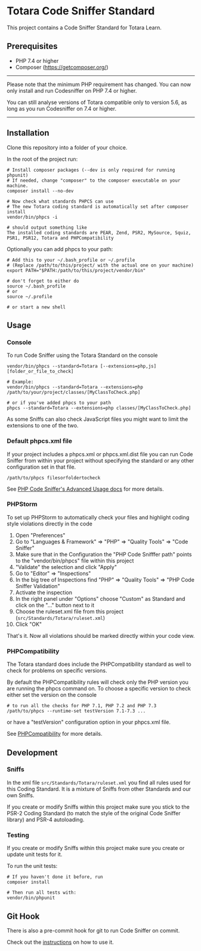 # Totara Code Sniffer Standard

This project contains a Code Sniffer Standard for Totara Learn.

## Prerequisites

 * PHP 7.4 or higher
 * Composer (https://getcomposer.org/)

***
Please note that the minimum PHP requirement has changed. You can now only install and run Codesniffer on PHP 7.4 or higher.

You can still analyse versions of Totara compatible only to version 5.6, as long as you run Codesniffer on 7.4 or higher.
***

## Installation

Clone this repository into a folder of your choice. 

In the root of the project run:
 
```
# Install composer packages (--dev is only required for running phpunit)
# If needed, change "composer" to the composer executable on your machine.
composer install --no-dev

# Now check what standards PHPCS can use
# The new Totara coding standard is automatically set after composer install
vendor/bin/phpcs -i

# should output something like
The installed coding standards are PEAR, Zend, PSR2, MySource, Squiz, PSR1, PSR12, Totara and PHPCompatibility
```
 
Optionally you can add phpcs to your path:

```
# Add this to your ~/.bash_profile or ~/.profile
# (Replace /path/to/this/project/ with the actual one on your machine)
export PATH="$PATH:/path/to/this/project/vendor/bin"

# don't forget to either do
source ~/.bash_profile
# or 
source ~/.profile

# or start a new shell
```

## Usage

### Console

To run Code Sniffer using the Totara Standard on the console 

```
vendor/bin/phpcs --standard=Totara [--extensions=php,js] [folder_or_file_to_check]

# Example:
vendor/bin/phpcs --standard=Totara --extensions=php /path/to/your/project/classes/[MyClassToCheck.php]

# or if you've added phpcs to your path
phpcs --standard=Totara --extensions=php classes/[MyClassToCheck.php]
```

As some Sniffs can also check JavaScript files you might want to limit the extensions to one of the two.

### Default phpcs.xml file

If your project includes a phpcs.xml or phpcs.xml.dist file you can run Code Sniffer from within your project without specifying the standard or any other configuration set in that file.

```
/path/to/phpcs filesorfoldertocheck
```

See [PHP Code Sniffer's Advanced Usage docs](https://github.com/PHPCSStandards/PHP_CodeSniffer/wiki/Advanced-Usage#using-a-default-configuration-file) for more details.

### PHPStorm

To set up PHPStorm to automatically check your files and highlight coding style violations directly in the code 

 1. Open "Preferences"
 2. Go to "Languages & Framework" => "PHP" => "Quality Tools" => "Code Sniffer"
 3. Make sure that in the Configuration the "PHP Code Snifffer path" points to the "vendor/bin/phpcs" file within this project
 4. "Validate" the selection and click "Apply"
 4. Go to "Editor" => "Inspections"
 5. In the big tree of Inspections find "PHP" => "Quality Tools" => "PHP Code Sniffer Validation"
 6. Activate the inspection
 7. In the right panel under "Options" choose "Custom" as Standard and click on the "..." button next to it
 8. Choose the ruleset.xml file from this project (`src/Standards/Totara/ruleset.xml`)
 9. Click "OK"
 
That's it. Now all violations should be marked directly within your code view.

### PHPCompatibility

The Totara standard does include the PHPCompatibility standard as well to check for problems on specific versions.

By default the PHPCompatibility rules will check only the PHP version you are running the phpcs command on. To choose a specific version to check either set the version on the console 

```
# to run all the checks for PHP 7.1, PHP 7.2 and PHP 7.3
/path/to/phpcs --runtime-set testVersion 7.1-7.3 ...
```
or have a "testVersion" configuration option in your phpcs.xml file.

See [PHPCompatibility](https://github.com/PHPCompatibility/PHPCompatibility) for more details.

## Development

### Sniffs

In the xml file `src/Standards/Totara/ruleset.xml` you find all rules used for this Coding Standard. It is a mixture of Sniffs from other Standards and our own Sniffs.

If you create or modify Sniffs within this project make sure you stick to the PSR-2 Coding Standard (to match the style of the original Code Sniffer library) and PSR-4 autoloading.

### Testing

If you create or modify Sniffs within this project make sure you create or update unit tests for it.

To run the unit tests:

```
# If you haven't done it before, run
composer install

# Then run all tests with:
vendor/bin/phpunit
```

## Git Hook

There is also a pre-commit hook for git to run Code Sniffer on commit.

Check out the [instructions](git-hook) on how to use it.